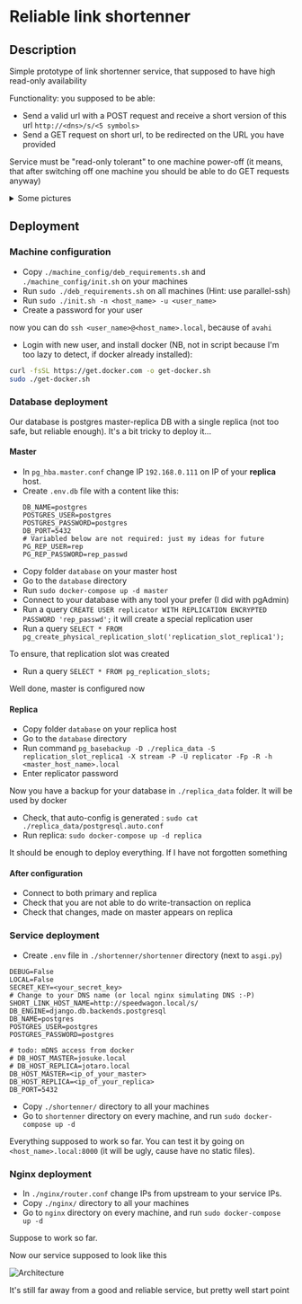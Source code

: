# Reliable link shortenner

## Description

Simple prototype of link shortenner service, that supposed to have high read-only availability

Functionality: you supposed to be able:
- Send a valid url with a POST request and receive a short version of this url `http://<dns>/s/<5 symbols>`
- Send a GET request on short url, to be redirected on the URL you have provided

Service must be "read-only tolerant" to one machine power-off 
(it means, that after switching off one machine you should be able to do GET requests anyway)

<details>
  <summary>Some pictures</summary>

  ![hardware](https://4.downloader.disk.yandex.ru/preview/d593c98e4da0f0490074d3b2e85dc36e3458d8c5c202ecae3b7aeaeb294c995e/inf/-M5Y61z5FOpEUtKUK0JdgIAKNjEJxGzMLNXAe205bJWeUWWtqf2rcdXznrG3pDMDQHbmxjNJ8XOf5sga8z-jpw%3D%3D?uid=256186706&filename=hardware.jpg&disposition=inline&hash=&limit=0&content_type=image%2Fjpeg&owner_uid=256186706&tknv=v2&size=3206x1874)

  ![front](https://1.downloader.disk.yandex.ru/preview/d708658ab62fd98ddfeb581d2542847c606b2577045c9467a313f6624c2c9f53/inf/3se6iBW3ejn9Z0ivE7Z8pnSgxzaPACssmvTt5jg2raRat0jqmYlddnU1GSZ7qIowwNI1Xhl3A__N0qXcjbhBXQ%3D%3D?uid=256186706&filename=View.jpg&disposition=inline&hash=&limit=0&content_type=image%2Fjpeg&owner_uid=256186706&tknv=v2&size=3206x1874)

  ![latency](https://4.downloader.disk.yandex.ru/preview/208618211ec75a661dd18fef78788a23b4d34f121b2e5cf893a52fac7ad03e0f/inf/9iGJRlVGAjW1fGs674tS1nSgxzaPACssmvTt5jg2raTIzk71TPuwcXKCVJbUbr7WZ8LOYp0C73F_0subz_-qWA%3D%3D?uid=256186706&filename=Latency.jpg&disposition=inline&hash=&limit=0&content_type=image%2Fjpeg&owner_uid=256186706&tknv=v2&size=3206x1874)

  ![hardware](https://1.downloader.disk.yandex.ru/preview/8142cca100e7dcbb101a2e49aa2b9c1fe9f522b6371a810924e3accadc12fcbf/inf/teZahgrIgFiaRYbrUjD9i3SgxzaPACssmvTt5jg2raTerSZmSYFef2rLNjIQjY1ng0NYZdWxbpNNr2Q0A3HVdw%3D%3D?uid=256186706&filename=technicalMeasurements.jpg&disposition=inline&hash=&limit=0&content_type=image%2Fjpeg&owner_uid=256186706&tknv=v2&size=3206x1874)

</details>

## Deployment 

### Machine configuration

- Copy `./machine_config/deb_requirements.sh` and `./machine_config/init.sh` on your machines
- Run `sudo ./deb_requirements.sh` on all machines (Hint: use parallel-ssh)
- Run `sudo ./init.sh -n <host_name> -u <user_name>`
- Create a password for your user

now you can do `ssh <user_name>@<host_name>.local`, because of `avahi`

- Login with new user, and install docker 
  (NB, not in script because I'm too lazy to detect, if docker already installed):
```bash
curl -fsSL https://get.docker.com -o get-docker.sh
sudo ./get-docker.sh 
```

### Database deployment

Our database is postgres master-replica DB with a single replica (not too safe, but reliable enough). 
It's a bit tricky to deploy it...

####  Master
- In `pg_hba.master.conf` change IP `192.168.0.111` on IP of your **replica** host.
- Create `.env.db` file with a content like this:
  ```
  DB_NAME=postgres
  POSTGRES_USER=postgres
  POSTGRES_PASSWORD=postgres
  DB_PORT=5432
  # Variabled below are not required: just my ideas for future
  PG_REP_USER=rep
  PG_REP_PASSWORD=rep_passwd

- Copy folder `database` on your master host
- Go to the `database` directory
- Run `sudo docker-compose up -d master`
- Connect to your database with any tool your prefer (I did with pgAdmin)
- Run a query 
`CREATE USER replicator WITH REPLICATION ENCRYPTED PASSWORD 'rep_passwd';` 
  it will create a special replication user
- Run a query 
`SELECT * FROM pg_create_physical_replication_slot('replication_slot_replica1');`
  
To ensure, that replication slot was created
- Run a query 
`SELECT * FROM pg_replication_slots;`
  
Well done, master is configured now

#### Replica

- Copy folder `database` on your replica host
- Go to the `database` directory
- Run command
`pg_basebackup -D ./replica_data -S replication_slot_replica1 -X stream -P -U replicator -Fp -R -h <master_host_name>.local`
- Enter replicator password

Now you have a backup for your database in `./replica_data` folder. It will be used by docker

- Check, that auto-config is generated : `sudo cat ./replica_data/postgresql.auto.conf`
- Run replica: `sudo docker-compose up -d replica`

It should be enough to deploy everything. If I have not forgotten something

#### After configuration

- Connect to both primary and replica
- Check that you are not able to do write-transaction on replica
- Check that changes, made on master appears on replica

### Service deployment

- Create `.env` file in `./shortenner/shortenner` directory (next to `asgi.py`) 
```
DEBUG=False
LOCAL=False
SECRET_KEY=<your_secret_key>
# Change to your DNS name (or local nginx simulating DNS :-P)
SHORT_LINK_HOST_NAME=http://speedwagon.local/s/
DB_ENGINE=django.db.backends.postgresql
DB_NAME=postgres
POSTGRES_USER=postgres
POSTGRES_PASSWORD=postgres

# todo: mDNS access from docker
# DB_HOST_MASTER=josuke.local
# DB_HOST_REPLICA=jotaro.local
DB_HOST_MASTER=<ip_of_your_master>
DB_HOST_REPLICA=<ip_of_your_replica>
DB_PORT=5432
```
- Copy `./shortenner/` directory to all your machines 
- Go to `shortenner` directory on every machine, and run `sudo docker-compose up -d`

Everything supposed to work so far. You can test it by going on `<host_name>.local:8000` 
(it will be ugly, cause have no static files).

### Nginx deployment

- In `./nginx/router.conf` change IPs from upstream to your service IPs.
- Copy `./nginx/` directory to all your machines 
- Go to `nginx` directory on every machine, and run `sudo docker-compose up -d`

Suppose to work so far. 

Now our service supposed to look like this

![Architecture](https://1.downloader.disk.yandex.ru/preview/d9588e267208b3b265199eb9ffdef7725ec5546d694432a89c37b70b7929e250/inf/jNZZoetgGw043gpOMQZl2IZHDj9hg4zV12MtxhOr0lTTaSndBTtkcPVQqlQ_XONjaLisqeM83W6KKFjvy9TMUg%3D%3D?uid=256186706&filename=Architecture.PNG&disposition=inline&hash=&limit=0&content_type=image%2Fpng&owner_uid=256186706&tknv=v2&size=3206x1874)

It's still far away from a good and reliable service, but pretty well start point

